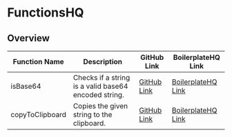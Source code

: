 # FunctionsHQ

## Overview

| Function Name  | Description | GitHub Link  | BoilerplateHQ Link  |
| ------------- | ------------- | ------------- | ------------- |
| isBase64  | Checks if a string is a valid base64 encoded string.  | [GitHub Link](https://github.com/BoilerplateHQ/FunctionsHQ/tree/main/isBase64)  | [BoilerplateHQ Link](https://boilerplatehq.com/functions/is-base-64) |
| copyToClipboard  | Copies the given string to the clipboard.  | [GitHub Link](https://github.com/BoilerplateHQ/FunctionsHQ/tree/main/copyToClipboard)  | [BoilerplateHQ Link](https://boilerplatehq.com/functions/copy-to-clipboard) |
